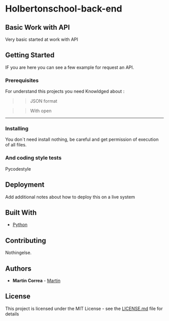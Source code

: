 # Holbertonschool-back-end
## Basic Work with API


Very basic started at work with API

## Getting Started
 IF you are here you can see a few example for request an API. 

### Prerequisites

For understand this projects you need Knowldged about :
>> JSON format

>> With open

________________________________________________________________

### Installing

You don`t need install nothing, be careful and get permission of execution of all files. 


### And coding style tests
Pycodestyle

## Deployment

Add additional notes about how to deploy this on a live system

## Built With

* [Python](https://www.python.org/) 

## Contributing
Nothingelse.


## Authors

* **Martin Correa** - [Martin](https://github.com/EliasMartincorre)



## License

This project is licensed under the MIT License - see the [LICENSE.md](LICENSE.md) file for details

